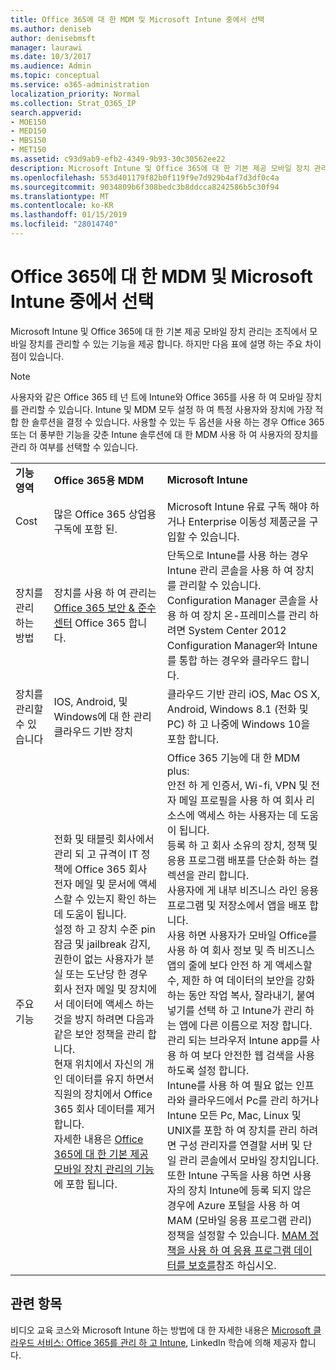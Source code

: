 ```yaml
---
title: Office 365에 대 한 MDM 및 Microsoft Intune 중에서 선택
ms.author: deniseb
author: denisebmsft
manager: laurawi
ms.date: 10/3/2017
ms.audience: Admin
ms.topic: conceptual
ms.service: o365-administration
localization_priority: Normal
ms.collection: Strat_O365_IP
search.appverid:
- MOE150
- MED150
- MBS150
- MET150
ms.assetid: c93d9ab9-efb2-4349-9b93-30c30562ee22
description: Microsoft Intune 및 Office 365에 대 한 기본 제공 모바일 장치 관리는 조직에서 모바일 장치를 관리할 수 있는 기능을 제공 합니다. 하지만이 항목에서 설명 하는 주요 차이점이 있습니다.
ms.openlocfilehash: 553d401179f82b0f119f9e7d929b4af7d3df0c4a
ms.sourcegitcommit: 9034809b6f308bedc3b8ddcca8242586b5c30f94
ms.translationtype: MT
ms.contentlocale: ko-KR
ms.lasthandoff: 01/15/2019
ms.locfileid: "28014740"
---
```

# <a name="choose-between-mdm-for-office-365-and-microsoft-intune"></a>Office 365에 대 한 MDM 및 Microsoft Intune 중에서 선택

Microsoft Intune 및 Office 365에 대 한 기본 제공 모바일 장치 관리는 조직에서 모바일 장치를 관리할 수 있는 기능을 제공 합니다. 하지만 다음 표에 설명 하는 주요 차이점이 있습니다.
  
> [!NOTE]
> 사용자와 같은 Office 365 테 넌 트에 Intune와 Office 365를 사용 하 여 모바일 장치를 관리할 수 있습니다. Intune 및 MDM 모두 설정 하 여 특정 사용자와 장치에 가장 적합 한 솔루션을 결정 수 있습니다. 사용할 수 있는 두 옵션을 사용 하는 경우 Office 365 또는 더 풍부한 기능을 갖춘 Intune 솔루션에 대 한 MDM 사용 하 여 사용자의 장치를 관리 하 여부를 선택할 수 있습니다. 
  
||||
|:-----|:-----|:-----|
|**기능 영역** <br/> |**Office 365용 MDM** <br/> |**Microsoft Intune** <br/> |
|Cost  <br/> |많은 Office 365 상업용 구독에 포함 된.  <br/> |Microsoft Intune 유료 구독 해야 하거나 Enterprise 이동성 제품군을 구입할 수 있습니다.  <br/> |
|장치를 관리 하는 방법  <br/> |장치를 사용 하 여 관리는 [Office 365 보안 &amp; 준수 센터](https://protection.office.com) Office 365 합니다.  <br/> |단독으로 Intune를 사용 하는 경우 Intune 관리 콘솔을 사용 하 여 장치를 관리할 수 있습니다.  <br/> Configuration Manager 콘솔을 사용 하 여 장치 온-프레미스를 관리 하려면 System Center 2012 Configuration Manager와 Intune를 통합 하는 경우와 클라우드 합니다.  <br/> |
|장치를 관리할 수 있습니다  <br/> |IOS, Android, 및 Windows에 대 한 관리 클라우드 기반 장치  <br/> |클라우드 기반 관리 iOS, Mac OS X, Android, Windows 8.1 (전화 및 PC) 하 고 나중에 Windows 10을 포함 합니다. <br/> |
|주요 기능  <br/> |전화 및 태블릿 회사에서 관리 되 고 규격이 IT 정책에 Office 365 회사 전자 메일 및 문서에 액세스할 수 있는지 확인 하는 데 도움이 됩니다.  <br/> 설정 하 고 장치 수준 pin 잠금 및 jailbreak 감지, 권한이 없는 사용자가 분실 또는 도난당 한 경우 회사 전자 메일 및 장치에서 데이터에 액세스 하는 것을 방지 하려면 다음과 같은 보안 정책을 관리 합니다.  <br/> 현재 위치에서 자신의 개인 데이터를 유지 하면서 직원의 장치에서 Office 365 회사 데이터를 제거 합니다.  <br/> 자세한 내용은 [Office 365에 대 한 기본 제공 모바일 장치 관리의 기능](https://support.office.com/article/a1da44e5-7475-4992-be91-9ccec25905b0)에 포함 됩니다.  <br/> |Office 365 기능에 대 한 MDM plus:  <br/> 안전 하 게 인증서, Wi-fi, VPN 및 전자 메일 프로필을 사용 하 여 회사 리소스에 액세스 하는 사용자는 데 도움이 됩니다.  <br/> 등록 하 고 회사 소유의 장치, 정책 및 응용 프로그램 배포를 단순화 하는 컬렉션을 관리 합니다.  <br/> 사용자에 게 내부 비즈니스 라인 응용 프로그램 및 저장소에서 앱을 배포 합니다.  <br/> 사용 하면 사용자가 모바일 Office를 사용 하 여 회사 정보 및 즉 비즈니스 앱의 줄에 보다 안전 하 게 액세스할 수, 제한 하 여 데이터의 보안을 강화 하는 동안 작업 복사, 잘라내기, 붙여넣기를 선택 하 고 Intune가 관리 하는 앱에 다른 이름으로 저장 합니다.  <br/> 관리 되는 브라우저 Intune app를 사용 하 여 보다 안전한 웹 검색을 사용 하도록 설정 합니다.  <br/> Intune를 사용 하 여 필요 없는 인프라와 클라우드에서 Pc를 관리 하거나 Intune 모든 Pc, Mac, Linux 및 UNIX를 포함 하 여 장치를 관리 하려면 구성 관리자를 연결할 서버 및 단일 관리 콘솔에서 모바일 장치입니다.  <br/> 또한 Intune 구독을 사용 하면 사용자의 장치 Intune에 등록 되지 않은 경우에 Azure 포털을 사용 하 여 MAM (모바일 응용 프로그램 관리) 정책을 설정할 수 있습니다. [MAM 정책을 사용 하 여 응용 프로그램 데이터를 보호를](https://go.microsoft.com/fwlink/?LinkId=825439)참조 하십시오.<br/> |


## <a name="related-topics"></a>관련 항목
   
비디오 교육 코스와 Microsoft Intune 하는 방법에 대 한 자세한 내용은 [Microsoft 클라우드 서비스: Office 365를 관리 하 고 Intune](https://support.office.com/article/c1224e20-3d49-4f40-99ee-fd0991880376.aspx), LinkedIn 학습에 의해 제공자 합니다.
  

